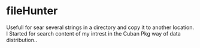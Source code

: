 # fileHunter
Usefull for sear several strings in a directory and copy it to another location. I Started for search content of my intrest in the Cuban Pkg way of data distribution..
